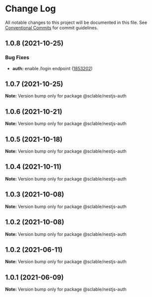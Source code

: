# Change Log

All notable changes to this project will be documented in this file.
See [Conventional Commits](https://conventionalcommits.org) for commit guidelines.

## 1.0.8 (2021-10-25)


### Bug Fixes

* **auth:** enable /login endpoint ([1853202](https://github.com/sclable/nestjs-libs/commit/1853202630ae9219ec412c8cddf7b557435ee22a))





## 1.0.7 (2021-10-25)

**Note:** Version bump only for package @sclable/nestjs-auth





## 1.0.6 (2021-10-21)

**Note:** Version bump only for package @sclable/nestjs-auth





## 1.0.5 (2021-10-18)

**Note:** Version bump only for package @sclable/nestjs-auth





## 1.0.4 (2021-10-11)

**Note:** Version bump only for package @sclable/nestjs-auth





## 1.0.3 (2021-10-08)

**Note:** Version bump only for package @sclable/nestjs-auth





## 1.0.2 (2021-10-08)

**Note:** Version bump only for package @sclable/nestjs-auth





## 1.0.2 (2021-06-11)

**Note:** Version bump only for package @sclable/nestjs-auth





## 1.0.1 (2021-06-09)

**Note:** Version bump only for package @sclable/nestjs-auth
